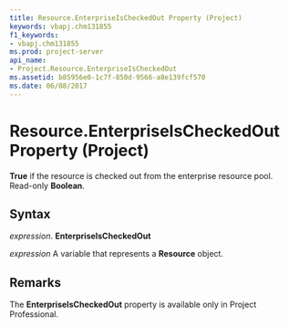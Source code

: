 ```yaml
---
title: Resource.EnterpriseIsCheckedOut Property (Project)
keywords: vbapj.chm131855
f1_keywords:
- vbapj.chm131855
ms.prod: project-server
api_name:
- Project.Resource.EnterpriseIsCheckedOut
ms.assetid: b85956e0-1c7f-850d-9566-a8e139fcf570
ms.date: 06/08/2017
---
```



# Resource.EnterpriseIsCheckedOut Property (Project)

 **True** if the resource is checked out from the enterprise resource pool. Read-only **Boolean**.


## Syntax

 _expression_. **EnterpriseIsCheckedOut**

 _expression_ A variable that represents a **Resource** object.


## Remarks

The  **EnterpriseIsCheckedOut** property is available only in Project Professional.


